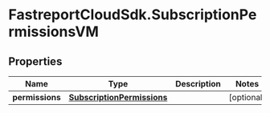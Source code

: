 # FastreportCloudSdk.SubscriptionPermissionsVM

## Properties

Name | Type | Description | Notes
------------ | ------------- | ------------- | -------------
**permissions** | [**SubscriptionPermissions**](SubscriptionPermissions.md) |  | [optional] 


